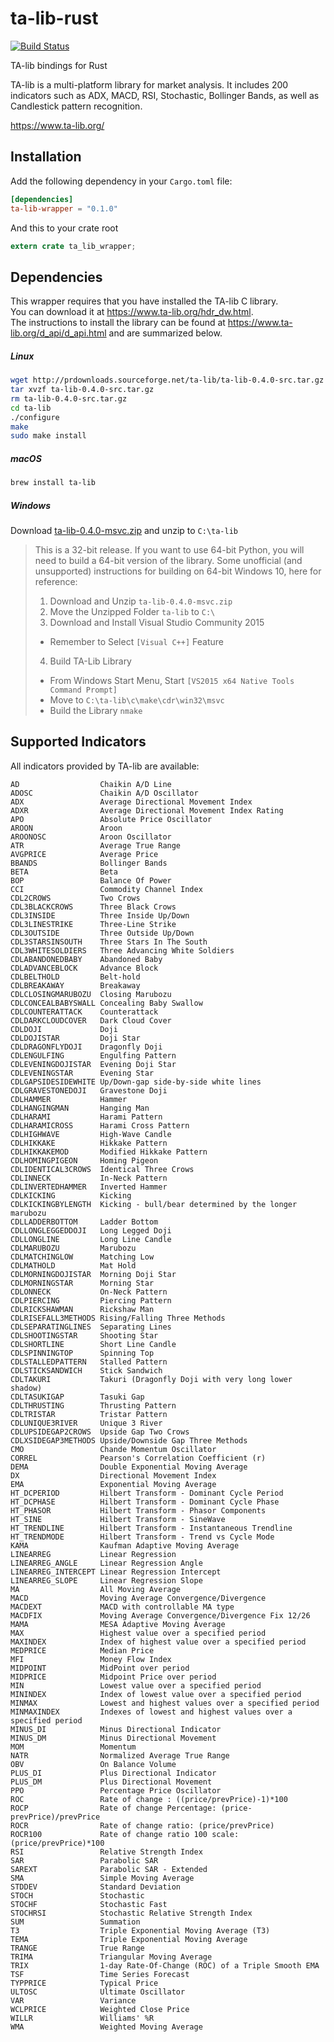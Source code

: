 # ta-lib-rust
[![Build Status](https://travis-ci.org/CLevasseur/ta-lib-rust.svg?branch=master)](https://travis-ci.org/CLevasseur/ta-lib-rust)  

TA-lib bindings for Rust

TA-lib is a multi-platform library for market analysis. It includes 200 indicators such as ADX, MACD, RSI, Stochastic, Bollinger Bands, as well as Candlestick pattern recognition.
    
https://www.ta-lib.org/

## Installation

Add the following dependency in your `Cargo.toml` file:

```toml
[dependencies]
ta-lib-wrapper = "0.1.0"
```

And this to your crate root

```rust
extern crate ta_lib_wrapper;
```

## Dependencies

This wrapper requires that you have installed the TA-lib C library.  
You can download it at https://www.ta-lib.org/hdr_dw.html.  
The instructions to install the library can be found at https://www.ta-lib.org/d_api/d_api.html and are summarized below.

##### Linux

```bash
wget http://prdownloads.sourceforge.net/ta-lib/ta-lib-0.4.0-src.tar.gz
tar xvzf ta-lib-0.4.0-src.tar.gz
rm ta-lib-0.4.0-src.tar.gz
cd ta-lib
./configure
make
sudo make install
```

##### macOS

```bash
brew install ta-lib
```

##### Windows

Download [ta-lib-0.4.0-msvc.zip](http://prdownloads.sourceforge.net/ta-lib/ta-lib-0.4.0-msvc.zip)
and unzip to ``C:\ta-lib``

> This is a 32-bit release.  If you want to use 64-bit Python, you will need
> to build a 64-bit version of the library.
> Some unofficial (and unsupported) instructions for building on 64-bit Windows 10, here for reference:
> 1. Download and Unzip ``ta-lib-0.4.0-msvc.zip``
> 2. Move the Unzipped Folder ``ta-lib`` to ``C:\``
> 3. Download and Install Visual Studio Community 2015
> * Remember to Select ``[Visual C++]`` Feature
> 4. Build TA-Lib Library
> * From Windows Start Menu, Start ``[VS2015 x64 Native Tools Command Prompt]``
> * Move to ``C:\ta-lib\c\make\cdr\win32\msvc``
> * Build the Library ``nmake``

## Supported Indicators

All indicators provided by TA-lib are available:

```
AD                  Chaikin A/D Line
ADOSC               Chaikin A/D Oscillator
ADX                 Average Directional Movement Index
ADXR                Average Directional Movement Index Rating
APO                 Absolute Price Oscillator
AROON               Aroon
AROONOSC            Aroon Oscillator
ATR                 Average True Range
AVGPRICE            Average Price
BBANDS              Bollinger Bands
BETA                Beta
BOP                 Balance Of Power
CCI                 Commodity Channel Index
CDL2CROWS           Two Crows
CDL3BLACKCROWS      Three Black Crows
CDL3INSIDE          Three Inside Up/Down
CDL3LINESTRIKE      Three-Line Strike 
CDL3OUTSIDE         Three Outside Up/Down
CDL3STARSINSOUTH    Three Stars In The South
CDL3WHITESOLDIERS   Three Advancing White Soldiers
CDLABANDONEDBABY    Abandoned Baby
CDLADVANCEBLOCK     Advance Block
CDLBELTHOLD         Belt-hold
CDLBREAKAWAY        Breakaway
CDLCLOSINGMARUBOZU  Closing Marubozu
CDLCONCEALBABYSWALL Concealing Baby Swallow
CDLCOUNTERATTACK    Counterattack
CDLDARKCLOUDCOVER   Dark Cloud Cover
CDLDOJI             Doji
CDLDOJISTAR         Doji Star
CDLDRAGONFLYDOJI    Dragonfly Doji
CDLENGULFING        Engulfing Pattern
CDLEVENINGDOJISTAR  Evening Doji Star
CDLEVENINGSTAR      Evening Star
CDLGAPSIDESIDEWHITE Up/Down-gap side-by-side white lines
CDLGRAVESTONEDOJI   Gravestone Doji
CDLHAMMER           Hammer
CDLHANGINGMAN       Hanging Man
CDLHARAMI           Harami Pattern
CDLHARAMICROSS      Harami Cross Pattern
CDLHIGHWAVE         High-Wave Candle
CDLHIKKAKE          Hikkake Pattern
CDLHIKKAKEMOD       Modified Hikkake Pattern
CDLHOMINGPIGEON     Homing Pigeon
CDLIDENTICAL3CROWS  Identical Three Crows
CDLINNECK           In-Neck Pattern
CDLINVERTEDHAMMER   Inverted Hammer
CDLKICKING          Kicking
CDLKICKINGBYLENGTH  Kicking - bull/bear determined by the longer marubozu
CDLLADDERBOTTOM     Ladder Bottom
CDLLONGLEGGEDDOJI   Long Legged Doji
CDLLONGLINE         Long Line Candle
CDLMARUBOZU         Marubozu
CDLMATCHINGLOW      Matching Low
CDLMATHOLD          Mat Hold
CDLMORNINGDOJISTAR  Morning Doji Star
CDLMORNINGSTAR      Morning Star
CDLONNECK           On-Neck Pattern
CDLPIERCING         Piercing Pattern
CDLRICKSHAWMAN      Rickshaw Man
CDLRISEFALL3METHODS Rising/Falling Three Methods
CDLSEPARATINGLINES  Separating Lines
CDLSHOOTINGSTAR     Shooting Star
CDLSHORTLINE        Short Line Candle
CDLSPINNINGTOP      Spinning Top
CDLSTALLEDPATTERN   Stalled Pattern
CDLSTICKSANDWICH    Stick Sandwich
CDLTAKURI           Takuri (Dragonfly Doji with very long lower shadow)
CDLTASUKIGAP        Tasuki Gap
CDLTHRUSTING        Thrusting Pattern
CDLTRISTAR          Tristar Pattern
CDLUNIQUE3RIVER     Unique 3 River
CDLUPSIDEGAP2CROWS  Upside Gap Two Crows
CDLXSIDEGAP3METHODS Upside/Downside Gap Three Methods
CMO                 Chande Momentum Oscillator
CORREL              Pearson's Correlation Coefficient (r)
DEMA                Double Exponential Moving Average
DX                  Directional Movement Index
EMA                 Exponential Moving Average
HT_DCPERIOD         Hilbert Transform - Dominant Cycle Period
HT_DCPHASE          Hilbert Transform - Dominant Cycle Phase
HT_PHASOR           Hilbert Transform - Phasor Components
HT_SINE             Hilbert Transform - SineWave
HT_TRENDLINE        Hilbert Transform - Instantaneous Trendline
HT_TRENDMODE        Hilbert Transform - Trend vs Cycle Mode
KAMA                Kaufman Adaptive Moving Average
LINEARREG           Linear Regression
LINEARREG_ANGLE     Linear Regression Angle
LINEARREG_INTERCEPT Linear Regression Intercept
LINEARREG_SLOPE     Linear Regression Slope
MA                  All Moving Average
MACD                Moving Average Convergence/Divergence
MACDEXT             MACD with controllable MA type
MACDFIX             Moving Average Convergence/Divergence Fix 12/26
MAMA                MESA Adaptive Moving Average
MAX                 Highest value over a specified period
MAXINDEX            Index of highest value over a specified period
MEDPRICE            Median Price
MFI                 Money Flow Index
MIDPOINT            MidPoint over period
MIDPRICE            Midpoint Price over period
MIN                 Lowest value over a specified period
MININDEX            Index of lowest value over a specified period
MINMAX              Lowest and highest values over a specified period
MINMAXINDEX         Indexes of lowest and highest values over a specified period
MINUS_DI            Minus Directional Indicator
MINUS_DM            Minus Directional Movement
MOM                 Momentum
NATR                Normalized Average True Range
OBV                 On Balance Volume
PLUS_DI             Plus Directional Indicator
PLUS_DM             Plus Directional Movement
PPO                 Percentage Price Oscillator
ROC                 Rate of change : ((price/prevPrice)-1)*100
ROCP                Rate of change Percentage: (price-prevPrice)/prevPrice
ROCR                Rate of change ratio: (price/prevPrice)
ROCR100             Rate of change ratio 100 scale: (price/prevPrice)*100
RSI                 Relative Strength Index
SAR                 Parabolic SAR
SAREXT              Parabolic SAR - Extended
SMA                 Simple Moving Average
STDDEV              Standard Deviation
STOCH               Stochastic
STOCHF              Stochastic Fast
STOCHRSI            Stochastic Relative Strength Index
SUM                 Summation
T3                  Triple Exponential Moving Average (T3)
TEMA                Triple Exponential Moving Average
TRANGE              True Range
TRIMA               Triangular Moving Average
TRIX                1-day Rate-Of-Change (ROC) of a Triple Smooth EMA
TSF                 Time Series Forecast
TYPPRICE            Typical Price
ULTOSC              Ultimate Oscillator
VAR                 Variance
WCLPRICE            Weighted Close Price
WILLR               Williams' %R
WMA                 Weighted Moving Average
```
